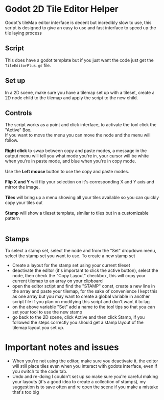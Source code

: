 # Godot 2D Tile Editor Helper
Godot's tileMap editor interface is decent but incredibly slow to use, this script is designed to give an easy to use and fast interface to speed up the tile laying process

## Script
This does have a godot template but if you just want the code just get the `TileEditorPlus.gd` file.

## Set up
In a 2D scene, make sure you have a tilemap set up with a tileset, create a 2D node child to the tilemap and apply the script to the new child.

## Controls
The script works as a point and click interface, to activate the tool click the "Active" Box.<br />
If you want to move the menu you can move the node and the menu will follow. <br /><br />
**Right click** to swap between copy and paste modes, a message in the output menu will tell you what mode you're in, your cursor will be white when you're in paste mode, and blue when you're in copy mode.<br /><br />
Use the **Left mouse** button to use the copy and paste modes.<br /><br />
**Flip X and Y** will flip your selection on it's corresponding X and Y axis and mirror the image.<br /><br />
**Tiles** will bring up a menu showing all your tiles available so you can quickly copy your tiles out<br /><br />
**Stamp** will show a tileset template, similar to tiles but in a customizable pattern<br /><br />

## Stamps
To select a stamp set, select the node and from the "Set" dropdown menu, select the stamp set you want to use.
To create a new stamp set
- Create a layout for the stamp set using your current tileset
- deactivate the editor (it's important to click the active button), select the node, then check the "Copy Layout" checkbox, this will copy your current tilemap to an array on your clipboard
- open the editor sctipt and find the "STAMP" const, create a new line in the array and paste your tilemap, for the sake of convenience I kept this as one array but you may want to create a global variable in another script file if you plan on modifying this script and don't want it to lag
- on the above variable "Set" add a name to the tool tips so that you can set your tool to use the new stamp
- go back to the 2D scene, click Active and then click Stamp, if you followed the steps correctly you should get a stamp layout of the tilemap layout you set up.


# Important notes and issues
- When you're not using the editor, make sure you deactivate it, the editor will still place tiles even when you interact with godots interface, even if you switch to the code tab.
- Undo and re-doing I couldn't set up so make sure you're careful making your layouts (it's a good idea to create a collection of stamps), my suggestion is to save often and re open the scene if you make a mistake that's too big

